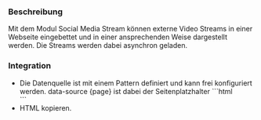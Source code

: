 ### Beschreibung

Mit dem Modul Social Media Stream können externe Video Streams in einer Webseite eingebettet und in einer ansprechenden Weise dargestellt werden.
Die Streams werden dabei asynchron geladen.

### Integration

<ul>
<li>Die Datenquelle ist mit einem Pattern definiert und kann frei konfiguriert werden. data-source
{page} ist dabei der Seitenplatzhalter
```html
<div class="mdl-social-media-stream" data-init="socialMediaStream" data-source="/mocks/modules/social_media_stream/social_media_stream.json?page={page}">
```

<li>HTML kopieren.
</ul>